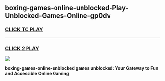 
## boxing-games-online-unblocked-Play-Unblocked-Games-Online-gp0dv
<h3>
<a href="https://premium76.site?title=boxing-games-online-unblocked&ref=25A">CLICK TO PLAY</a></h3>
<hr>

<h3>
<a href="https://premium76.site?title=boxing-games-online-unblocked&ref=25A">CLICK 2 PLAY</a>
  
</h3>

<a href="https://premium76.site?title=boxing-games-online-unblocked&ref=25A"><img src="https://clearcache.store/games.png"></a>


**boxing-games-online-unblocked games unblocked: Your Gateway to Fun and Accessible Online Gaming**
